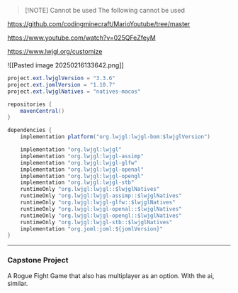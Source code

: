 
> [!NOTE] Cannot be used
> The following cannot be used


https://github.com/codingminecraft/MarioYoutube/tree/master

https://www.youtube.com/watch?v=025QFeZfeyM

https://www.lwjgl.org/customize

![[Pasted image 20250216133642.png]]


```java
project.ext.lwjglVersion = "3.3.6"
project.ext.jomlVersion = "1.10.7"
project.ext.lwjglNatives = "natives-macos"

repositories {
	mavenCentral()
}

dependencies {
	implementation platform("org.lwjgl:lwjgl-bom:$lwjglVersion")

	implementation "org.lwjgl:lwjgl"
	implementation "org.lwjgl:lwjgl-assimp"
	implementation "org.lwjgl:lwjgl-glfw"
	implementation "org.lwjgl:lwjgl-openal"
	implementation "org.lwjgl:lwjgl-opengl"
	implementation "org.lwjgl:lwjgl-stb"
	runtimeOnly "org.lwjgl:lwjgl::$lwjglNatives"
	runtimeOnly "org.lwjgl:lwjgl-assimp::$lwjglNatives"
	runtimeOnly "org.lwjgl:lwjgl-glfw::$lwjglNatives"
	runtimeOnly "org.lwjgl:lwjgl-openal::$lwjglNatives"
	runtimeOnly "org.lwjgl:lwjgl-opengl::$lwjglNatives"
	runtimeOnly "org.lwjgl:lwjgl-stb::$lwjglNatives"
	implementation "org.joml:joml:${jomlVersion}"
}
```


---
### Capstone Project

A Rogue Fight Game that also has multiplayer as an option. With the ai, similar. 